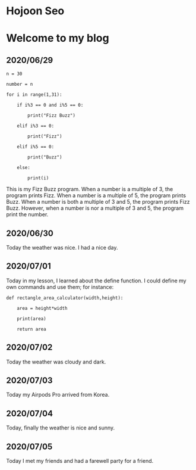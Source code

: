# Hojoon Seo

# Welcome to my blog

## 2020/06/29
```
n = 30

number = n

for i in range(1,31):

    if i%3 == 0 and i%5 == 0:

        print("Fizz Buzz")

    elif i%3 == 0:

        print("Fizz")

    elif i%5 == 0:

        print("Buzz")

    else:

        print(i)
```

This is my Fizz Buzz program. When a number is a multiple of 3, the program prints Fizz. When a number is a multiple of 5, the program prints Buzz. When a number is both a multiple of 3 and 5, the program prints Fizz Buzz. However, when a number is nor a multiple of 3 and 5, the program print the number. 

## 2020/06/30

Today the weather was nice. I had a nice day.

## 2020/07/01

Today in my lesson, I learned about the define function. I could define my own commands and use them; for instance:

```
def rectangle_area_calculator(width,height):

    area = height*width

    print(area)

    return area
```

## 2020/07/02

Today the weather was cloudy and dark. 

## 2020/07/03

Today my Airpods Pro arrived from Korea.

## 2020/07/04 

Today, finally the weather is nice and sunny.

## 2020/07/05

Today I met my friends and had a farewell party for a friend.